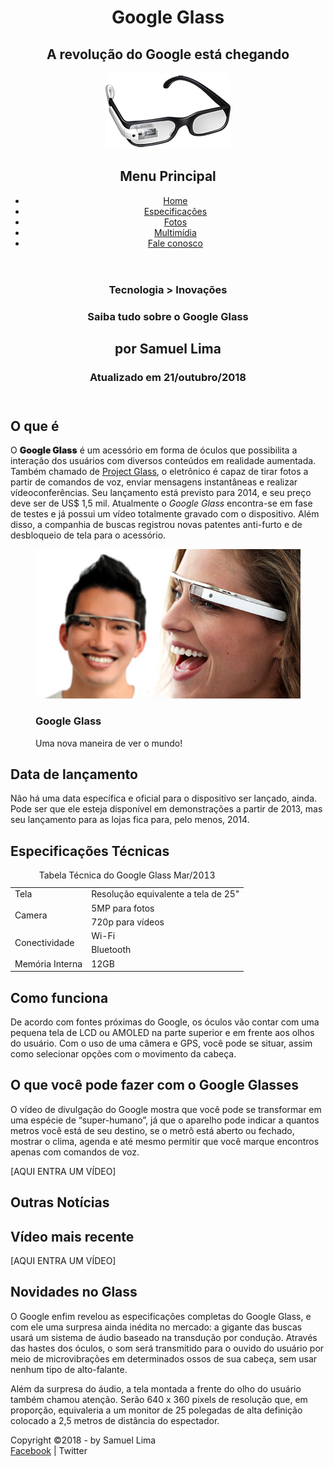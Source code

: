 <!DOCTYPE html>

<html lang="pt-br">
<head>
<meta charset="UTF-8">
<title>Tudo sobre Google Glass</title>

<link rel="stylesheet" href="_css/estilo.css"/>

</head>

<body>
<div id="interface">
	<header id="cabecalho">
	<hgroup>
	<h1>Google Glass</h1>
	<h2>A revolução do Google está chegando</h2>
	</hgroup>
	
<img id="icone" src="_imagens/glass-oculos-preto-peq.png"/>

<nav id="menu">
	<h1>Menu Principal</h1>
	<ul>
		<li><a href="index.html">Home</a></li>
		<li><a href="specs.html">Especificações</a></li>
		<li><a href="fotos.html">Fotos</a></li>
		<li><a href="multimidia.html">Multimídia</a></li>
		<li><a href="fale-conosco.html">Fale conosco</a></li>
	</ul>
</nav>
	</header>

<section id="corpo">

<article id="noticia-principal">
<header id="cabecalho-artigo">
<hgroup>	
<h3>Tecnologia > Inovações</h3>
<h1>Saiba tudo sobre o Google Glass</h1>
<h2>por Samuel Lima</h2>
<h3 class="direita">Atualizado em 21/outubro/2018</h3>
</hgroup>
</header>

<h2>O que é</h2>

<p>O <span style="font-weight:900;">Google Glass</span> é um acessório em forma de óculos que possibilita a interação dos usuários com diversos conteúdos em realidade aumentada. Também chamado de <a href="http://glass.google.com" target="_blank">Project Glass</a>, o eletrônico é capaz de tirar fotos a partir de comandos de voz, enviar mensagens instantâneas e realizar vídeo&shy;conferên&shy;cias. Seu lançamento está previsto para 2014, e seu preço deve ser de US$ 1,5 mil. Atualmente o <em>Google Glass</em> encontra-se em fase de testes e já possui um vídeo totalmente gravado com o dispositivo. Além disso, a companhia de buscas registrou novas patentes anti-furto e de desbloqueio de tela para o acessório.</p>

<figure class="foto-legenda">
	<img src="_imagens/glass-quadro-homem-mulher.jpg"/>
	<figcaption>
		<h3>Google Glass</h3>
		<p>Uma nova maneira de ver o mundo!</p>
	</figcaption>
</figure>

<h2>Data de lançamento</h2>
<p>Não há uma data específica e oficial para o dispositivo ser lançado, ainda. Pode ser que ele esteja disponível em demonstrações a partir de 2013, mas seu lançamento para as lojas fica para, pelo menos, 2014.</p>

<h2>Especificações Técnicas</h2>
<table id="tabelaspec">
<caption>Tabela Técnica do Google Glass <span>Mar/2013</span></caption>

<tr><td class="ce">Tela</td><td class="cd">Resolução equivalente a tela de 25"</td></tr>
<tr><td rowspan="2" class="ce">Camera</td> <td class="cd">5MP para fotos </td></tr>
<tr><td class="cd">720p para vídeos</td></tr>
<tr><td rowspan="2" class="ce">Conectividade</td> <td class="cd">Wi-Fi</td></tr>
<tr><td class="cd">Bluetooth</td></tr>
<tr><td class="ce">Memória Interna</td> <td class="cd">12GB</td></tr>

</table>
<h2>Como funciona</h2>
<p>De acordo com fontes próximas do Google, os óculos vão contar com uma pequena tela de LCD ou AMOLED na parte superior e em frente aos olhos do usuário. Com o uso de uma câmera e GPS, você pode se situar, assim como selecionar opções com o movimento da cabeça.</p>

<h2>O que você pode fazer com o Google Glasses</h2>
<p>O vídeo de divulgação do Google mostra que você pode se transformar em uma espécie de “super-<wbr/>humano”, já que o aparelho pode indicar a quantos metros você está de seu destino, se o metrô está aberto ou fechado, mostrar o clima, agenda e até mesmo permitir que você marque encontros apenas com comandos de voz.</p>

[AQUI ENTRA UM VÍDEO]

</article>
</section>
<aside id="lateral">
<h1>Outras Notícias</h1>
<h2>Vídeo mais recente</h2>

[AQUI ENTRA UM VÍDEO]

<h2>Novidades no Glass</h2>
<p>O Google enfim revelou as especificações completas do Google Glass, e com ele uma surpresa ainda inédita no mercado: a gigante das buscas usará um sistema de áudio baseado na transdução por condução. Através das hastes dos óculos, o som será transmitido para o ouvido do usuário por meio de microvibrações em determinados ossos de sua cabeça, sem usar nenhum tipo de alto-falante.</p>

<p>Além da surpresa do áudio, a tela montada a frente do olho do usuário também chamou atenção. Serão 640 x 360 pixels de resolução que, em proporção, equivaleria a um monitor de 25 polegadas de alta definição colocado a 2,5 metros de distância do espectador.</p>
</aside>
<footer id="rodape">
<p>Copyright &copy;2018 - by Samuel Lima
<a href="https://www.facebook.com/Sanmuca" target="blank"></br>Facebook</a> | Twitter</p>
</footer>
</div>
</body>
</html>
